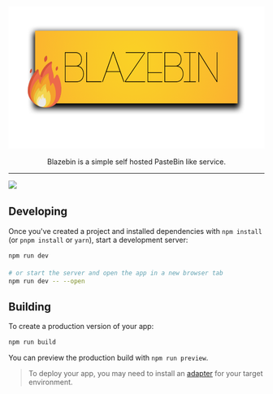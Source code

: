 <p align="center">
  <img height="280" src="logo.png" />
  <p align="center">Blazebin is a simple self hosted PasteBin like service.</p> 
  <hr/>
</p>

<img src="https://blazebin.net/r/Nyqm0u.png" />

## Developing

Once you've created a project and installed dependencies with `npm install` (or `pnpm install` or `yarn`), start a development server:

```bash
npm run dev

# or start the server and open the app in a new browser tab
npm run dev -- --open
```

## Building

To create a production version of your app:

```bash
npm run build
```

You can preview the production build with `npm run preview`.

> To deploy your app, you may need to install an [adapter](https://kit.svelte.dev/docs/adapters) for your target environment.
